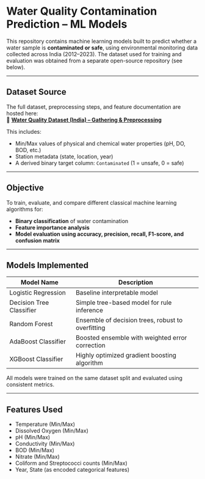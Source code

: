 #  Water Quality Contamination Prediction – ML Models

This repository contains machine learning models built to predict whether a water sample is **contaminated or safe**, using environmental monitoring data collected across India (2012–2023). The dataset used for training and evaluation was obtained from a separate open-source repository (see below).

---

##  Dataset Source

The full dataset, preprocessing steps, and feature documentation are hosted here:  
🔗 **[Water Quality Dataset (India) – Gathering & Preprocessing](https://github.com/KunalLatkar/RiverWaterQualityDataset)**

This includes:
- Min/Max values of physical and chemical water properties (pH, DO, BOD, etc.)
- Station metadata (state, location, year)
- A derived binary target column: `Contaminated` (1 = unsafe, 0 = safe)

---

##  Objective

To train, evaluate, and compare different classical machine learning algorithms for:
- **Binary classification** of water contamination
- **Feature importance analysis**
- **Model evaluation using accuracy, precision, recall, F1-score, and confusion matrix**

---

##  Models Implemented

| Model Name               | Description                                              |
|--------------------------|----------------------------------------------------------|
| Logistic Regression       | Baseline interpretable model                             |
| Decision Tree Classifier  | Simple tree-based model for rule inference               |
| Random Forest             | Ensemble of decision trees, robust to overfitting        |
| AdaBoost Classifier       | Boosted ensemble with weighted error correction          |
| XGBoost Classifier        | Highly optimized gradient boosting algorithm             |

All models were trained on the same dataset split and evaluated using consistent metrics.

---

##  Features Used

- Temperature (Min/Max)
- Dissolved Oxygen (Min/Max)
- pH (Min/Max)
- Conductivity (Min/Max)
- BOD (Min/Max)
- Nitrate (Min/Max)
- Coliform and Streptococci counts (Min/Max)
- Year, State (as encoded categorical features)

